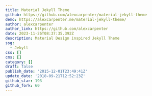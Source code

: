 ```yaml
---
title: Material Jekyll Theme
github: https://github.com/alexcarpenter/material-jekyll-theme
demo: https://alexcarpenter.me/material-jekyll-theme/
author: alexcarpenter
author_link: https://github.com/alexcarpenter
date: 2023-11-26T08:37:35.392Z
description: Material Design inspired Jekyll Theme
ssg:
  - Jekyll
css: []
cms: []
category: []
draft: false
publish_date: '2015-12-01T23:49:41Z'
update_date: '2018-09-21T12:52:23Z'
github_star: 193
github_fork: 60
---
```

